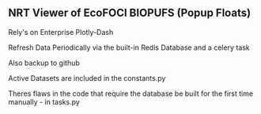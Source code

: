 ## NRT Viewer of EcoFOCI BIOPUFS (Popup Floats)

Rely's on Enterprise Plotly-Dash 

Refresh Data Periodically via the built-in Redis Database and a celery task

Also backup to github

Active Datasets are included in the constants.py

Theres flaws in the code that require the database be built for the first time manually - in tasks.py